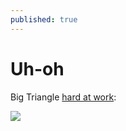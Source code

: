 ```yaml
---
published: true
---
```

# Uh-oh

Big Triangle [hard at work](https://blog.imaginationtech.com/imagination-gpus-now-support-opengl-4.6):

[![](https://img.youtube.com/vi/qS_oLxS7wdM/0.jpg)](https://www.youtube.com/watch?v=qS_oLxS7wdM)
